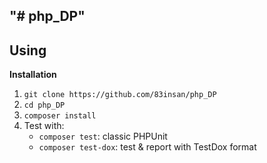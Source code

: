"# php_DP" 
-----------
## Using

**Installation**

1. `git clone https://github.com/83insan/php_DP`
2. `cd php_DP`
3. `composer install`
4. Test with:
    * `composer test`: classic PHPUnit
    * `composer test-dox`: test & report with TestDox format